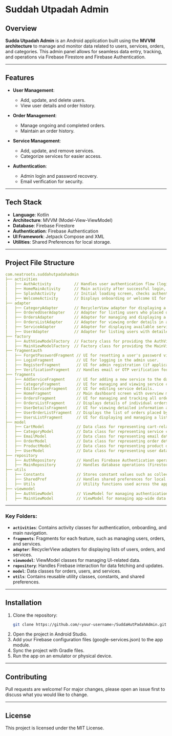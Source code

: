 # Suddah Utpadah Admin

## Overview
**Sudda Utpadah Admin** is an Android application built using the **MVVM architecture** to manage and monitor data related to users, services, orders, and categories. 
This admin panel allows for seamless data entry, tracking, and operations via Firebase Firestore and Firebase Authentication.

---

## Features
- **User Management**:
  - Add, update, and delete users.
  - View user details and order history.

- **Order Management**:
  - Manage ongoing and completed orders.
  - Maintain an order history.

- **Service Management**:
  - Add, update, and remove services.
  - Categorize services for easier access.

- **Authentication**:
  - Admin login and password recovery.
  - Email verification for security.


---

## Tech Stack
- **Language**: Kotlin
- **Architecture**: MVVM (Model-View-ViewModel)
- **Database**: Firebase Firestore
- **Authentication**: Firebase Authentication
- **UI Framework**: Jetpack Compose and XML
- **Utilities**: Shared Preferences for local storage.

---

## Project File Structure

```yaml
com.neatroots.suddahutpadahadmin
├── activities
│   ├── AuthActivity          // Handles user authentication flow (login, register).
│   ├── HomeMainActivity      // Main activity after successful login, serves as the base UI.
│   ├── SplashActivity        // Initial loading screen, checks authentication status.
│   ├── WelcomeActivity       // Displays onboarding or welcome UI for new users.
├── adapter
│   ├── CategoryAdapter       // RecyclerView adapter for displaying a list of categories.
│   ├── OrderedUserAdapter    // Adapter for listing users who placed orders.
│   ├── OrdersAdapter         // Adapter for managing and displaying a list of orders.
│   ├── OrdersListAdapter     // Adapter for viewing order details in a list.
│   ├── ServiceAdapter        // Adapter for displaying available services in a RecyclerView.
│   ├── UserAdapter           // Adapter for listing users with detailed information.
├── factory
│   ├── AuthViewModelFactory  // Factory class for providing the AuthViewModel instance.
│   ├── MainViewModelFactory  // Factory class for providing the MainViewModel instance.
├── fragmentauth
│   ├── ForgetPasswordFragment // UI for resetting a user's password via email.
│   ├── LoginFragment          // UI for logging in the admin user.
│   ├── RegisterFragment       // UI for admin registration (if applicable).
│   ├── VerificationFragment   // Handles email or OTP verification for authentication.
├── fragments
│   ├── AddServiceFragment     // UI for adding a new service to the database.
│   ├── CategoryFragment       // UI for managing and viewing service categories.
│   ├── EditServiceFragment    // UI for editing service details.
│   ├── HomeFragment           // Main dashboard screen with overview metrics.
│   ├── OrdersFragment         // UI for managing and tracking all orders.
│   ├── OrdersListFragment     // Displays details of individual orders in a list.
│   ├── UserDetailsFragment    // UI for viewing detailed information about a specific user.
│   ├── UserOrderListFragment  // Displays the list of orders placed by a specific user.
│   ├── UsersListFragment      // UI for displaying and managing a list of users.
├── model
│   ├── CartModel              // Data class for representing cart-related data.
│   ├── CategoryModel          // Data class for representing service category details.
│   ├── EmailModel             // Data class for representing email data.
│   ├── OrderModel             // Data class for representing order details.
│   ├── ProductModel           // Data class for representing product details (if applicable).
│   ├── UserModel              // Data class for representing user data.
├── repository
│   ├── AuthRepository         // Handles Firebase Authentication operations.
│   ├── MainRepository         // Handles database operations (Firestore, etc.).
├── utils
│   ├── Constants              // Stores constant values such as collection names or paths.
│   ├── SharedPref             // Handles shared preferences for local data storage.
│   ├── Utils                  // Utility functions used across the app (e.g., formatting).
├── viewmodel
│   ├── AuthViewModel          // ViewModel for managing authentication-related UI data.
│   ├── MainViewModel          // ViewModel for managing app-wide data operations.
```

---

### Key Folders:
- **`activities`**: Contains activity classes for authentication, onboarding, and main navigation.
- **`fragments`**: Fragments for each feature, such as managing users, orders, and services.
- **`adapter`**: RecyclerView adapters for displaying lists of users, orders, and services.
- **`viewmodel`**: ViewModel classes for managing UI-related data.
- **`repository`**: Handles Firebase interaction for data fetching and updates.
- **`model`**: Data classes for orders, users, and services.
- **`utils`**: Contains reusable utility classes, constants, and shared preferences.

---

## Installation
1. Clone the repository:
   ```bash
   git clone https://github.com/<your-username>/SuddaHutPadahAdmin.git
   ```
2. Open the project in Android Studio.
3. Add your Firebase configuration files (google-services.json) to the app module.
4. Sync the project with Gradle files.
5. Run the app on an emulator or physical device.

---

## Contributing
Pull requests are welcome! For major changes, please open an issue first to discuss what you would like to change.

---

## License
This project is licensed under the MIT License.
